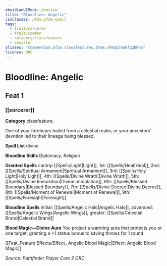 ```yaml
---
obsidianUIMode: preview
title: "Bloodline: Angelic"
cssclasses: pf2e,pf2e-spell
tags:
  - trait/sorcerer
  - trait/common
  - category/classfeature
  - remaster
aliases: "Compendium.pf2e.classfeatures.Item.vhW3glAaEfq2DKrw"
license: ORC
---
```

# Bloodline: Angelic
## Feat 1
### [[sorcerer]]

**Category** classfeature; 




One of your forebears hailed from a celestial realm, or your ancestors' devotion led to their lineage being blessed.

**Spell List** divine

**Bloodline Skills** Diplomacy, Religion

**Granted Spells** cantrip [[Spells/Light|Light]], 1st: [[Spells/Heal|Heal]], 2nd: [[Spells/Spiritual Armament|Spiritual Armament]], 3rd: [[Spells/Holy Light|Holy Light]], 4th: [[Spells/Divine Wrath|Divine Wrath]], 5th: [[Spells/Divine Immolation|Divine Immolation]], 6th: [[Spells/Blessed Boundary|Blessed Boundary]], 7th: [[Spells/Divine Decree|Divine Decree]], 8th: [[Spells/Moment of Renewal|Moment of Renewal]], 9th: [[Spells/Foresight|Foresight]]

**Bloodline Spells** initial: [[Spells/Angelic Halo|Angelic Halo]], advanced: [[Spells/Angelic Wings|Angelic Wings]], greater: [[Spells/Celestial Brand|Celestial Brand]]

**Blood Magic—Divine Aura** You project a warming aura that protects you or one target, granting a +1 status bonus to saving throws for 1 round

[[Feat_Feature Effects/Effect_ Angelic Blood Magic|Effect: Angelic Blood Magic]]

*Source: Pathfinder Player Core 2*
*ORC*